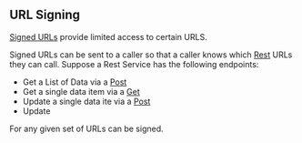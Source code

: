 ## URL Signing

[Signed URLs](https://cloud.google.com/cdn/docs/using-signed-urls) 
provide limited access to certain URLS.

Signed URLs can be sent to a caller so that a caller knows which
[Rest](https://en.wikipedia.org/wiki/Representational_state_transfer) URLs they can call.
Suppose a Rest Service has the following endpoints:
 
- Get a List of Data via a [Post]() 
- Get a single data item via a [Get]()
- Update a single data ite via a [Post]()
- Update

For any given set of URLs can be signed.